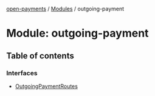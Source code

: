 [open-payments](../README.md) / [Modules](../modules.md) / outgoing-payment

# Module: outgoing-payment

## Table of contents

### Interfaces

- [OutgoingPaymentRoutes](../interfaces/outgoing_payment.OutgoingPaymentRoutes.md)
